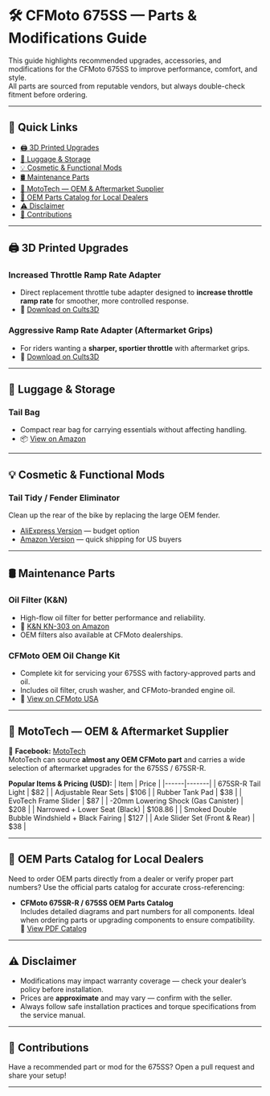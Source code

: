 # 🛠️ CFMoto 675SS — Parts & Modifications Guide

This guide highlights recommended upgrades, accessories, and modifications for the CFMoto 675SS to improve performance, comfort, and style.  
All parts are sourced from reputable vendors, but always double-check fitment before ordering.

---

## 📎 Quick Links

- [🖨️ 3D Printed Upgrades](#%EF%B8%8F-3d-printed-upgrades)  
- [🎒 Luggage & Storage](#-luggage--storage)  
- [💡 Cosmetic & Functional Mods](#-cosmetic--functional-mods)  
- [🛢️ Maintenance Parts](#-maintenance-parts)  
- [🏪 MotoTech — OEM & Aftermarket Supplier](#-mototech--oem--aftermarket-supplier)  
- [📑 OEM Parts Catalog for Local Dealers](#-oem-parts-catalog-for-local-dealers)  
- [⚠️ Disclaimer](#%EF%B8%8F-disclaimer)  
- [📣 Contributions](#-contributions)

---

## 🖨️ 3D Printed Upgrades

### **Increased Throttle Ramp Rate Adapter**
- Direct replacement throttle tube adapter designed to **increase throttle ramp rate** for smoother, more controlled response.
- 📄 [Download on Cults3D](https://cults3d.com/en/3d-printing/cfmoto-675ss-sr-throttle-tube-adapter)

### **Aggressive Ramp Rate Adapter (Aftermarket Grips)**
- For riders wanting a **sharper, sportier throttle** with aftermarket grips.
- 📄 [Download on Cults3D](https://cults3d.com/en/3d-model/gadget/cfmoto-675ss-sr-aggressive-throttle-tube)

---

## 🎒 Luggage & Storage

### **Tail Bag**
- Compact rear bag for carrying essentials without affecting handling.
- 📦 [View on Amazon](https://www.amazon.com/dp/B0D8K9KV54)

---

## 💡 Cosmetic & Functional Mods

### **Tail Tidy / Fender Eliminator**
Clean up the rear of the bike by replacing the large OEM fender.

- [AliExpress Version](https://www.aliexpress.us/item/3256808490753997.html) — budget option  
- [Amazon Version](https://www.amazon.com/CFMOTO-Eliminator-License-Adjustable-Bracket/dp/B0F9KNTNHQ) — quick shipping for US buyers

---

## 🛢️ Maintenance Parts

### **Oil Filter (K&N)**
- High-flow oil filter for better performance and reliability.  
- 🛒 [K&N KN-303 on Amazon](https://www.amazon.com/dp/B000E2CVIS)  
- OEM filters also available at CFMoto dealerships.

### **CFMoto OEM Oil Change Kit**
- Complete kit for servicing your 675SS with factory-approved parts and oil.  
- Includes oil filter, crush washer, and CFMoto-branded engine oil.  
- 🛒 [View on CFMoto USA](https://www.cfmotousa.com/oemcatalogs/p/2025_675ss/cfmoto_oil_lubricants/67bf578d332d4850a65c8289/oil-change-kit-675cc-motorcycle)

---

## 🏪 MotoTech — OEM & Aftermarket Supplier

📌 **Facebook:** [MotoTech](https://www.facebook.com/profile.php?id=61575739142115)  
MotoTech can source **almost any OEM CFMoto part** and carries a wide selection of aftermarket upgrades for the 675SS / 675SR-R.

**Popular Items & Pricing (USD):**
| Item | Price |
|------|-------|
| 675SR-R Tail Light | $82 |
| Adjustable Rear Sets | $106 |
| Rubber Tank Pad | $38 |
| EvoTech Frame Slider | $87 |
| -20mm Lowering Shock (Gas Canister) | $208 |
| Narrowed + Lower Seat (Black) | $108.86 |
| Smoked Double Bubble Windshield + Black Fairing | $127 |
| Axle Slider Set (Front & Rear) | $38 |

---

## 📑 OEM Parts Catalog for Local Dealers

Need to order OEM parts directly from a dealer or verify proper part numbers? Use the official parts catalog for accurate cross-referencing:

- **CFMoto 675SR-R / 675SS OEM Parts Catalog**  
  Includes detailed diagrams and part numbers for all components. Ideal when ordering parts or upgrading components to ensure compatibility.  
  📄 [View PDF Catalog](https://www.cfmotomalaysia.com.my/Source/Spare_Part/parts_catalog/675SR-R%20(U24052025)_NP.PDF)

---

## ⚠️ Disclaimer

- Modifications may impact warranty coverage — check your dealer’s policy before installation.  
- Prices are **approximate** and may vary — confirm with the seller.  
- Always follow safe installation practices and torque specifications from the service manual.

---

## 📣 Contributions

Have a recommended part or mod for the 675SS? Open a pull request and share your setup!

---
